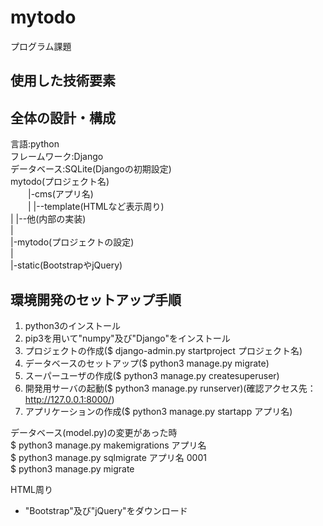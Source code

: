 # mytodo
プログラム課題
## 使用した技術要素

## 全体の設計・構成
言語:python  
フレームワーク:Django  
データベース:SQLite(Djangoの初期設定)  
mytodo(プロジェクト名)  
　　|-cms(アプリ名)  
　　|   |--template(HTMLなど表示周り)  
  |   |--他(内部の実装)  
  |  
  |-mytodo(プロジェクトの設定)  
  |  
  |-static(BootstrapやjQuery)  

## 環境開発のセットアップ手順
1. python3のインストール
2. pip3を用いて"numpy"及び"Django"をインストール
3. プロジェクトの作成($ django-admin.py startproject プロジェクト名)
4. データベースのセットアップ($ python3 manage.py migrate)
5. スーパーユーザの作成($ python3 manage.py createsuperuser)
6. 開発用サーバの起動($ python3 manage.py runserver)(確認アクセス先：http://127.0.0.1:8000/)
7. アプリケーションの作成($ python3 manage.py startapp アプリ名)

データベース(model.py)の変更があった時  
    $ python3 manage.py makemigrations アプリ名  
    $ python3 manage.py sqlmigrate アプリ名 0001  
    $ python3 manage.py migrate  

HTML周り
* "Bootstrap"及び"jQuery"をダウンロード
